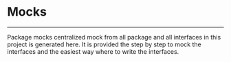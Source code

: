 # Mocks
-----------

Package mocks centralized mock from all package and all interfaces in this project is generated here. It is provided the step by step to mock the interfaces and the easiest way where to write the interfaces.
